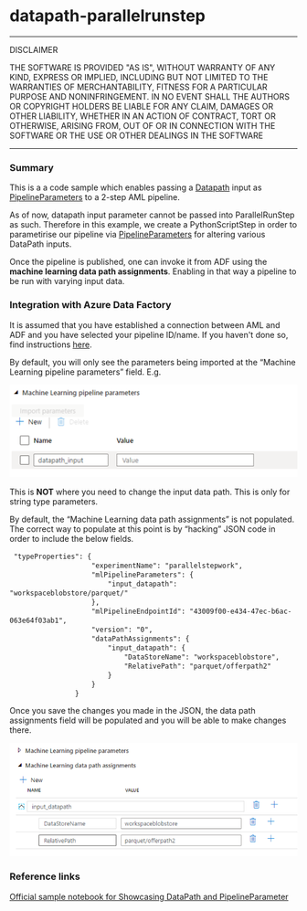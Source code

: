 # datapath-parallelrunstep

---
DISCLAIMER

THE SOFTWARE IS PROVIDED "AS IS", WITHOUT WARRANTY OF ANY KIND, EXPRESS OR IMPLIED, INCLUDING BUT NOT LIMITED TO THE WARRANTIES OF MERCHANTABILITY, FITNESS FOR A PARTICULAR PURPOSE AND NONINFRINGEMENT. IN NO EVENT SHALL THE AUTHORS OR COPYRIGHT HOLDERS BE LIABLE FOR ANY CLAIM, DAMAGES OR OTHER LIABILITY, WHETHER IN AN ACTION OF CONTRACT, TORT OR OTHERWISE, ARISING FROM, OUT OF OR IN CONNECTION WITH THE SOFTWARE OR THE USE OR OTHER DEALINGS IN THE SOFTWARE

---


### Summary

This is a a code sample which enables passing a [Datapath](https://docs.microsoft.com/en-us/python/api/azureml-core/azureml.data.datapath.datapath?view=azure-ml-py) input as [PipelineParameters](https://docs.microsoft.com/en-us/python/api/azureml-pipeline-core/azureml.pipeline.core.pipelineparameter?view=azure-ml-py) to a 2-step AML pipeline.

As of now, datapath input parameter cannot be passed into ParallelRunStep as such. Therefore in this example, we create a PythonScriptStep in order to parametirise our pipeline via [PipelineParameters](https://docs.microsoft.com/en-us/python/api/azureml-pipeline-core/azureml.pipeline.core.pipelineparameter?view=azure-ml-py) for altering various DataPath inputs.

Once the pipeline is published, one can invoke it from ADF using the **machine learning data path assignments**. Enabling in that way a pipeline to be run with varying input data.

### Integration with Azure Data Factory

It is assumed that you have established a connection between AML and ADF and you have selected your pipeline ID/name. If you haven't done so, find instructions [here](https://docs.microsoft.com/en-us/azure/synapse-analytics/machine-learning/quickstart-integrate-azure-machine-learning).

By default, you will only see the parameters being imported at the “Machine Learning pipeline parameters” field. E.g.

![image](images/screenshot1.png)

This  is **NOT** where you need to change the input data path. This is only for string type parameters.

By default, the “Machine Learning data path assignments” is not populated. The correct way to populate at this point  is by “hacking” JSON code in order to include the below fields. 

```{python}
 "typeProperties": {
                    "experimentName": "parallelstepwork",
                    "mlPipelineParameters": {
                        "input_datapath": "workspaceblobstore/parquet/"
                    },
                    "mlPipelineEndpointId": "43009f00-e434-47ec-b6ac-063e64f03ab1",
                    "version": "0",
                    "dataPathAssignments": {
                        "input_datapath": {
                            "DataStoreName": "workspaceblobstore",
                            "RelativePath": "parquet/offerpath2" 
                        }
                    }
                }
```
Once you save the changes you made in the JSON, the data path assignments field will be populated and you will be able to make changes there. 

![image](images/screenshot2.png)

### Reference links

[Official sample notebook for Showcasing DataPath and PipelineParameter](https://github.com/Azure/MachineLearningNotebooks/blob/master/how-to-use-azureml/machine-learning-pipelines/intro-to-pipelines/aml-pipelines-showcasing-datapath-and-pipelineparameter.ipynb)

